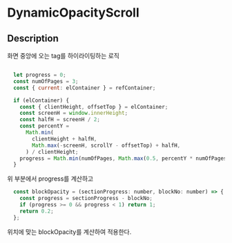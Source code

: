# DynamicOpacityScroll

## Description
화면 중앙에 오는 tag를 하이라이팅하는 로직

```javascript

  let progress = 0;
  const numOfPages = 3;
  const { current: elContainer } = refContainer;

  if (elContainer) {
    const { clientHeight, offsetTop } = elContainer;
    const screenH = window.innerHeight;
    const halfH = screenH / 2;
    const percentY =
      Math.min(
        clientHeight + halfH,
        Math.max(-screenH, scrollY - offsetTop) + halfH,
      ) / clientHeight;
    progress = Math.min(numOfPages, Math.max(0.5, percentY * numOfPages));
  }
  ```
위 부분에서 progress를 계산하고 

```javascript
  const blockOpacity = (sectionProgress: number, blockNo: number) => {
    const progress = sectionProgress - blockNo;
    if (progress >= 0 && progress < 1) return 1;
    return 0.2;
  };
```
위치에 맞는 blockOpacity를 계산하여 적용한다.